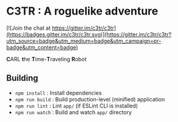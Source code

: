 # C3TR : A roguelike adventure

[![Join the chat at https://gitter.im/c3tr/c3tr](https://badges.gitter.im/c3tr/c3tr.svg)](https://gitter.im/c3tr/c3tr?utm_source=badge&utm_medium=badge&utm_campaign=pr-badge&utm_content=badge)

**C**ARL **t**he **T**ime-**T**raveling **R**obot

## Building

- `npm install` : Install dependencies
- `npm run build` : Build production-level (minified) application
- `npm run lint` : Lint `app/` (if ESLint CLI is installed)
- `npm run watch` : Build and watch `app/` directory
